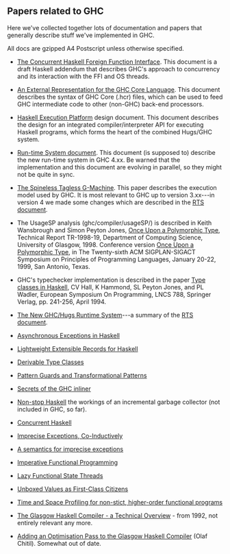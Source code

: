 ## Papers related to GHC



Here we've collected together lots of documentation and papers that
generally describe stuff we've implemented in GHC.



All docs are gzipped A4 Postscript unless otherwise specified.


- [The Concurrent Haskell Foreign Function Interface](http://www.haskell.org/ghc/docs/papers/threads.ps.gz).  This document is a draft Haskell addendum that describes GHC's approach to concurrency and its interaction with the FFI and OS threads.

- [An External Representation for the GHC Core Language](http://www.haskell.org/ghc/docs/papers/core.ps.gz).  This document describes the syntax of GHC Core (.hcr) files, which can be used to feed GHC intermediate code to other (non-GHC) back-end processors.

- [Haskell Execution Platform](http://www.haskell.org/ghc/docs/papers/hep.ps.gz) design document.  This document describes the design for an integrated compiler/interpreter API for executing Haskell programs, which forms the heart of the combined Hugs/GHC system.

- [Run-time System document](http://www.haskell.org/ghc/docs/papers/run-time-system.ps.gz).  This document (is supposed to) describe the new run-time system in GHC 4.xx.  Be warned that the implementation and this document are evolving in parallel, so they might not be quite in sync.

- [
  The Spineless Tagless G-Machine](http://research.microsoft.com/copyright/accept.asp?path=/users/simonpj/papers/spineless-tagless-gmachine.ps.gz#26pub=34).  This paper describes the
  execution model used by GHC.  It is most relevant to GHC up to
  version 3.xx---in version 4 we made some changes which are described
  in the [RTS document](http://www.haskell.org/ghc/docs/papers/run-time-system.ps.gz).

- The UsageSP analysis (ghc/compiler/usageSP/) is described in Keith Wansbrough and Simon Peyton Jones, [
  Once Upon a Polymorphic Type](http://www.cl.cam.ac.uk/users/kw217/research/phd/usptr-10pt.ps.gz), Technical Report TR-1998-19, Department of Computing Science, University of Glasgow, 1998.  Conference version [
  Once Upon a Polymorphic Type](http://www.cl.cam.ac.uk/users/kw217/research/phd/popl99-usage.ps.gz), in The Twenty-sixth ACM SIGPLAN-SIGACT Symposium on Principles of Programming Languages, January 20-22, 1999, San Antonio, Texas.

-  GHC's typechecker implementation is described in the paper [
  Type classes in Haskell](http://research.microsoft.com/~simonpj/Papers/classhask.ps.gz), CV Hall, K Hammond, SL Peyton Jones, and PL Wadler, European Symposium On Programming, LNCS 788, Springer Verlag, pp.  241-256, April 1994.

- [The New GHC/Hugs Runtime System](http://www.haskell.org/ghc/docs/papers/new-rts.ps.gz)---a summary of the [RTS document](http://www.haskell.org/ghc/docs/papers/run-time-system.ps.gz).

- [
  Asynchronous Exceptions in Haskell](http://www.haskell.org/~simonmar/papers/async.ps.gz)

- [
  Lightweight Extensible Records for Haskell](http://research.microsoft.com/~simonpj/Papers/records.htm)

- [
  Derivable Type Classes](http://research.microsoft.com/~simonpj/Papers/derive.htm)

- [
  Pattern Guards and Transformational Patterns](http://research.microsoft.com/~simonpj/Papers/pat.htm)

- [
  Secrets of the GHC inliner](http://www.research.microsoft.com/~simonpj/Papers/inlining/index.htm)

- [
  Non-stop Haskell](http://research.microsoft.com/~simonpj/Papers/inc-gc.htm) the workings of an incremental garbage collector (not included in GHC, so far).

- [Concurrent Haskell](http://www.haskell.org/ghc/docs/papers/concurrent-haskell.ps.gz)

- [
  Imprecise Exceptions, Co-Inductively](http://research.microsoft.com/~simonpj/Papers/imprecise-exn-sem.htm)

- [A semantics for imprecise exceptions](http://www.haskell.org/ghc/docs/papers/except_ps.gz)

- [Imperative Functional Programming](http://www.haskell.org/ghc/docs/papers/imperative.ps.gz) 

- [Lazy Functional State Threads](http://www.haskell.org/ghc/docs/papers/lazy-functional-state-threads.ps.gz)

- [Unboxed Values as First-Class Citizens](http://www.haskell.org/ghc/docs/papers/unboxed-values.ps.gz) 

- [Time and Space Profiling for non-stict, higher-order functional programs](http://www.haskell.org/ghc/docs/papers/profiling.ps.gz)

- [The Glasgow Haskell Compiler - a Technical Overview](http://www.haskell.org/ghc/docs/papers/grasp-jfit.ps.gz) - from 1992, not entirely relevant any more.

- [Adding an Optimisation Pass to the Glasgow Haskell Compiler](http://www.haskell.org/ghc/docs/papers/extendGHC.ps.gz) (Olaf Chitil).  Somewhat out of date.
